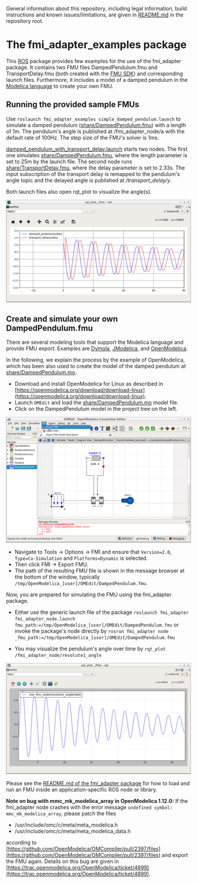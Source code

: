 General information about this repository, including legal information, build instructions and known issues/limitations, are given in [README.md](../README.md) in the repository root.


# The fmi_adapter_examples package

This [ROS](http://www.ros.org/) package provides few examples for the use of the fmi_adapter package. It contains two FMU files DampedPendulum.fmu and TransportDelay.fmu (both created with the [FMU SDK](https://www.qtronic.de/en/fmusdk.html)) and corresponding launch files. Furthermore, it includes a model of a damped pendulum in the [Modelica language](https://www.modelica.org/) to create your own FMU.


## Running the provided sample FMUs

Use `roslaunch fmi_adapter_examples simple_damped_pendulum.launch` to simulate a damped pendulum ([share/DampedPendulum.fmu](share/DampedPendulum.fmu)) with a length of 1m. The pendulum's angle is published at /fmi_adapter_node/a with the default rate of 100Hz. The step size of the FMU's solver is 1ms.

[damped_pendulum_with_transport_delay.launch](launch/damped_pendulum_with_transport_delay.launch) starts two nodes. The first one simulates [share/DampedPendulum.fmu](share/DampedPendulum.fmu), where the length parameter is set to 25m by the launch file. The second node runs [share/TransportDelay.fmu](share/TransportDelay.fmu), where the delay parameter is set to 2.33s. The input subscription of the transport delay is remapped to the pendulum's angle topic and the delayed angle is published at */transport_delay/y*.

Both launch files also open rqt_plot to visualize the angle(s).

![Plot created by damped_pendulum_with_transport_delay.launch](doc/damped_pendulum_with_transport_delay_in_rqt_plot.png)


## Create and simulate your own DampedPendulum.fmu

There are several modeling tools that support the Modelica language and provide FMU export. Examples are [Dymola](http://www.3ds.com/products-services/catia/products/dymola), [JModelica](https://jmodelica.org/), and [OpenModelica](https://www.openmodelica.org/).

In the following, we explain the process by the example of OpenModelica, which has been also used to create the model of the damped pendulum at [share/DampedPendulum.mo](share/DampedPendulum.mo).

*   Download and install OpenModelica for Linux as described in [https://openmodelica.org/download/download-linux](https://openmodelica.org/download/download-linux).
*   Launch `OMEdit` and load the [share/DampedPendulum.mo](share/DampedPendulum.mo) model file.
*   Click on the DampedPendulum model in the project tree on the left.

![Screenshot of the DampedPendulum model in OMEdit V1.12.0](doc/damped_pendulum_in_OMEdit.png)

*   Navigate to Tools -> Options -> FMI and ensure that `Version=2.0`, `Type=Co-Simulation` and `Platforms=Dynamic` is selected.
*   Then click FMI -> Export FMU.
*   The path of the resulting FMU file is shown in the message browser at the bottom of the window, typically `/tmp/OpenModelica_[user]/OMEdit/DampedPendulum.fmu`.

Now, you are prepared for simulating the FMU using the fmi_adapter package.

*   Either use the generic launch file of the package
    `roslaunch fmi_adapter fmi_adapter_node.launch fmu_path:=/tmp/OpenModelica_[user]/OMEdit/DampedPendulum.fmu`
    or invoke the package's node directly by
    `rosrun fmi_adapter node _fmu_path:=/tmp/OpenModelica_[user]/OMEdit/DampedPendulum.fmu`

*   You may visualize the pendulum's angle over time by
    `rqt_plot /fmi_adapter_node/revolute1_angle`

![DampedPendulum.fmu simulation results in rqt_plot](doc/damped_pendulum_in_rqt_plot.png)

Please see the [README.md of the fmi_adapter package](../fmi_adapter/README.md) for how to load and run an FMU inside an application-specific ROS node or library.


**Note on bug with mmc_mk_modelica_array in OpenModelica 1.12.0:** If the fmi_adapter node crashes with the error message `undefined symbol: mmc_mk_modelica_array`, please patch the files

*   /usr/include/omc/c/meta/meta_modelica.h
*   /usr/include/omc/c/meta/meta_modelica_data.h

according to [https://github.com/OpenModelica/OMCompiler/pull/2397/files](https://github.com/OpenModelica/OMCompiler/pull/2397/files) and export the FMU again. Details on this bug are given in [https://trac.openmodelica.org/OpenModelica/ticket/4899](https://trac.openmodelica.org/OpenModelica/ticket/4899).
